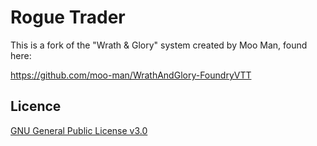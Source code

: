 # Rogue Trader

This is a fork of the "Wrath & Glory" system created by Moo Man, found here: 

https://github.com/moo-man/WrathAndGlory-FoundryVTT

## Licence
[GNU General Public License v3.0](https://choosealicense.com/licenses/gpl-3.0/)
